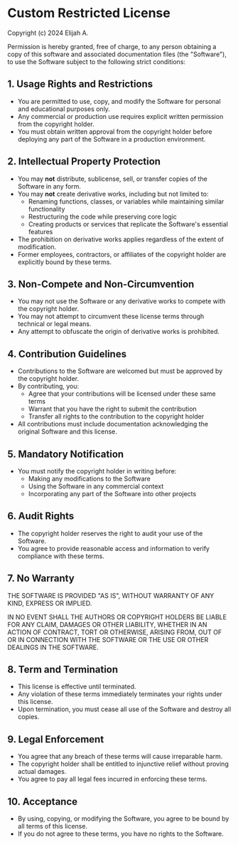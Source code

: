 # Custom Restricted License

Copyright (c) 2024 Elijah A.

Permission is hereby granted, free of charge, to any person obtaining a copy of this software and associated documentation files (the "Software"), to use the Software subject to the following strict conditions:

## 1. Usage Rights and Restrictions
- You are permitted to use, copy, and modify the Software for personal and educational purposes only.
- Any commercial or production use requires explicit written permission from the copyright holder.
- You must obtain written approval from the copyright holder before deploying any part of the Software in a production environment.

## 2. Intellectual Property Protection
- You may **not** distribute, sublicense, sell, or transfer copies of the Software in any form.
- You may **not** create derivative works, including but not limited to:
  * Renaming functions, classes, or variables while maintaining similar functionality
  * Restructuring the code while preserving core logic
  * Creating products or services that replicate the Software's essential features
- The prohibition on derivative works applies regardless of the extent of modification.
- Former employees, contractors, or affiliates of the copyright holder are explicitly bound by these terms.

## 3. Non-Compete and Non-Circumvention
- You may not use the Software or any derivative works to compete with the copyright holder.
- You may not attempt to circumvent these license terms through technical or legal means.
- Any attempt to obfuscate the origin of derivative works is prohibited.

## 4. Contribution Guidelines
- Contributions to the Software are welcomed but must be approved by the copyright holder.
- By contributing, you:
  * Agree that your contributions will be licensed under these same terms
  * Warrant that you have the right to submit the contribution
  * Transfer all rights to the contribution to the copyright holder
- All contributions must include documentation acknowledging the original Software and this license.

## 5. Mandatory Notification
- You must notify the copyright holder in writing before:
  * Making any modifications to the Software
  * Using the Software in any commercial context
  * Incorporating any part of the Software into other projects

## 6. Audit Rights
- The copyright holder reserves the right to audit your use of the Software.
- You agree to provide reasonable access and information to verify compliance with these terms.

## 7. No Warranty
THE SOFTWARE IS PROVIDED "AS IS", WITHOUT WARRANTY OF ANY KIND, EXPRESS OR IMPLIED.

IN NO EVENT SHALL THE AUTHORS OR COPYRIGHT HOLDERS BE LIABLE FOR ANY CLAIM, DAMAGES OR OTHER LIABILITY, WHETHER IN AN ACTION OF CONTRACT, TORT OR OTHERWISE, ARISING FROM, OUT OF OR IN CONNECTION WITH THE SOFTWARE OR THE USE OR OTHER DEALINGS IN THE SOFTWARE.

## 8. Term and Termination
- This license is effective until terminated.
- Any violation of these terms immediately terminates your rights under this license.
- Upon termination, you must cease all use of the Software and destroy all copies.

## 9. Legal Enforcement
- You agree that any breach of these terms will cause irreparable harm.
- The copyright holder shall be entitled to injunctive relief without proving actual damages.
- You agree to pay all legal fees incurred in enforcing these terms.

## 10. Acceptance
- By using, copying, or modifying the Software, you agree to be bound by all terms of this license.
- If you do not agree to these terms, you have no rights to the Software.
